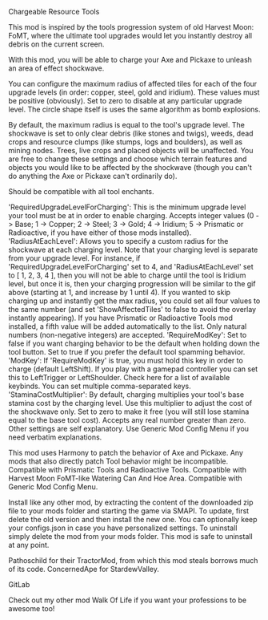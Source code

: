 ﻿ Chargeable Resource Tools  


This mod is inspired by the tools progression system of old Harvest Moon: FoMT, where the ultimate tool upgrades would let you instantly destroy all debris on the current screen.




With this mod, you will be able to charge your Axe and Pickaxe to unleash an area of effect shockwave.



You can configure the maximum radius of affected tiles for each of the four upgrade levels (in order: copper, steel, gold and iridium). These values must be positive (obviously). Set to zero to disable at any particular upgrade level. The circle shape itself is uses the same algorithm as bomb explosions.

By default, the maximum radius is equal to the tool's upgrade level. The shockwave is set to only clear debris (like stones and twigs), weeds, dead crops and resource clumps (like stumps, logs and boulders), as well as mining nodes. Trees, live crops and placed objects will be unaffected. You are free to change these settings and choose which terrain features and objects you would like to be affected by the shockwave (though you can't do anything the Axe or Pickaxe can't ordinarily do).

Should be compatible with all tool enchants.




'RequiredUpgradeLevelForCharging': This is the minimum upgrade level your tool must be at in order to enable charging. Accepts integer values (0 -> Base; 1 -> Copper; 2 -> Steel; 3 -> Gold; 4 -> Iridium; 5 -> Prismatic or Radioactive, if you have either of those mods installed).
'RadiusAtEachLevel': Allows you to specify a custom radius for the shockwave at each charging level. Note that your charging level is separate from your upgrade level. For instance, if 'RequiredUpgradeLevelForCharging' set to 4, and 'RadiusAtEachLevel' set to [ 1, 2, 3, 4 ], then you will not be able to charge until the tool is Iridium level, but once it is, then your charging progression will be similar to the gif above (starting at 1, and increase by 1 until 4). If you wanted to skip charging up and instantly get the max radius, you could set all four values to the same number (and set 'ShowAffectedTiles' to false to avoid the overlay instantly appearing). If you have Prismatic or Radioactive Tools mod installed, a fifth value will be added automatically to the list. Only natural numbers (non-negative integers) are accepted.
'RequireModKey': Set to false if you want charging behavior to be the default when holding down the tool button. Set to true if you prefer the default tool spamming behavior.
'ModKey': If 'RequireModKey' is true, you must hold this key in order to charge (default LeftShift). If you play with a gamepad controller you can set this to LeftTrigger or LeftShoulder. Check here for a list of available keybinds. You can set multiple comma-separated keys.
'StaminaCostMultiplier': By default, charging multiplies your tool's base stamina cost by the charging level. Use this multiplier to adjust the cost of the shockwave only. Set to zero to make it free (you will still lose stamina equal to the base tool cost). Accepts any real number greater than zero.
Other settings are self explanatory. Use Generic Mod Config Menu if you need verbatim explanations.




This mod uses Harmony to patch the behavior of Axe and Pickaxe. Any mods that also directly patch Tool behavior might be incompatible.
Compatible with Prismatic Tools and Radioactive Tools.
Compatible with Harvest Moon FoMT-like Watering Can And Hoe Area.
Compatible with Generic Mod Config Menu.




Install like any other mod, by extracting the content of the downloaded zip file to your mods folder and starting the game via SMAPI.
To update, first delete the old version and then install the new one. You can optionally keep your configs.json in case you have personalized settings.
To uninstall simply delete the mod from your mods folder. This mod is safe to uninstall at any point.




Pathoschild for their TractorMod, from which this mod steals borrows much of its code.
ConcernedApe for StardewValley.




﻿GitLab


Check out my other mod Walk Of Life﻿ if you want your professions to be awesome too!
